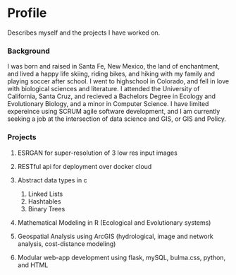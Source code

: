 # Profile
Describes myself and the projects I have worked on.

### Background
I was born and raised in Santa Fe, New Mexico, the land of enchantment, and lived a happy life skiing, riding bikes, and hiking with my family and playing soccer after school. I went to highschool in Colorado, and fell in love with biological sciences and literature. I attended the University of California, Santa Cruz, and recieved a Bachelors Degree in Ecology and Evolutionary Biology, and a minor in Computer Science. I have limited expereince using SCRUM agile software development, and I am currently seeking a job at the intersection of data science and GIS, or GIS and Policy. 

### Projects
1. ESRGAN for super-resolution of 3 low res input images
1. RESTful api for deployment over docker cloud 
1. Abstract data types in c
   1. Linked Lists
   1. Hashtables
   1. Binary Trees

1. Mathematical Modeling in R (Ecological and Evolutionary systems)
1. Geospatial Analysis using ArcGIS (hydrological, image and network analysis, cost-distance modeling)
1. Modular web-app development using flask, mySQL, bulma.css, python, and HTML


